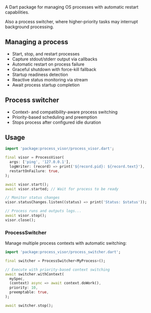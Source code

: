 A Dart package for managing OS processes with automatic restart capabilities.

Also a process switcher, where higher-priority tasks may interrupt background processing.

## Managing a process

- Start, stop, and restart processes
- Capture stdout/stderr output via callbacks
- Automatic restart on process failure
- Graceful shutdown with force-kill fallback
- Startup readiness detection
- Reactive status monitoring via stream
- Await process startup completion

## Process switcher

- Context- and compatibility-aware process switching
- Priority-based scheduling and preemption
- Stops process after configured idle duration

## Usage

```dart
import 'package:process_visor/process_visor.dart';

final visor = ProcessVisor(
  args: ['ping', '127.0.0.1'],
  logWriter: (record) => print('${record.pid}: ${record.text}'),
  restartOnFailure: true,
);

await visor.start();
await visor.started; // Wait for process to be ready

// Monitor status changes
visor.statusChanges.listen((status) => print('Status: $status'));

// Process runs and outputs logs...
await visor.stop();
visor.close();
```

### ProcessSwitcher

Manage multiple process contexts with automatic switching:

```dart
import 'package:process_visor/process_switcher.dart';

final switcher = ProcessSwitcher<MyProcess>();

// Execute with priority-based context switching
await switcher.withContext(
  mySpec,
  (context) async => await context.doWork(),
  priority: 10,
  preemptable: true,
);

await switcher.stop();
```
